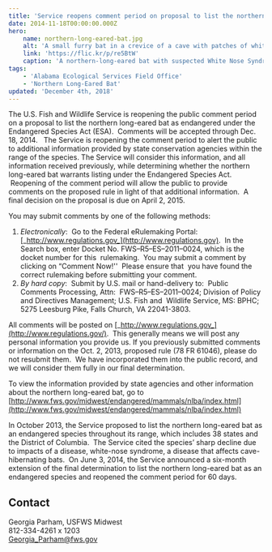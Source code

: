 ```yaml
---
title: 'Service reopens comment period on proposal to list the northern long-eared bat as endangered'
date: 2014-11-18T00:00:00.000Z
hero:
    name: northern-long-eared-bat.jpg
    alt: 'A small furry bat in a crevice of a cave with patches of white fungus on its face and shoulder.'
    link: 'https://flic.kr/p/re5BtW'
    caption: 'A northern-long-eared bat with suspected White Nose Syndrome. Photo by Steve Taylor, University of Illinois.'
tags:
    - 'Alabama Ecological Services Field Office'
    - 'Northern Long-Eared Bat'
updated: 'December 4th, 2018'
---
```


The U.S. Fish and Wildlife Service is reopening the public comment period on a proposal to list the northern long-eared bat as endangered under the Endangered Species Act (ESA).  Comments will be accepted through Dec. 18, 2014.  
The Service is reopening the comment period to alert the public to additional information provided by state conservation agencies within the range of the species. The Service will consider this information, and all information received previously, while determining whether the northern long-eared bat warrants listing under the Endangered Species Act.  Reopening of the comment period will allow the public to provide comments on the proposed rule in light of that additional information.  A final decision on the proposal is due on April 2, 2015.

You may submit comments by one of the following methods:

1. _Electronically_:  Go to the Federal eRulemaking Portal: [_http://www.regulations.gov_](http://www.regulations.gov).  In the Search box, enter Docket No. FWS–R5–ES–2011–0024, which is the docket number for this  rulemaking.  You may submit a comment by clicking on “Comment Now!''  Please ensure that  you have found the correct rulemaking before submitting your comment.
2. _By hard copy_:  Submit by U.S. mail or hand-delivery to:  Public Comments Processing, Attn:  FWS–R5–ES–2011–0024; Division of Policy and Directives Management; U.S. Fish and  Wildlife Service, MS: BPHC; 5275 Leesburg Pike, Falls Church, VA 22041-3803.

All comments will be posted on [_http://www.regulations.gov_](http://www.regulations.gov/).  This generally means we will post any personal information you provide us. If you previously submitted comments or information on the Oct. 2, 2013, proposed rule (78 FR 61046), please do not resubmit them.  We have incorporated them into the public record, and we will consider them fully in our final determination.

To view the information provided by state agencies and other information about the northern long-eared bat, go to [http://www.fws.gov/midwest/endangered/mammals/nlba/index.html](http://www.fws.gov/midwest/endangered/mammals/nlba/index.html)

In October 2013, the Service proposed to list the northern long-eared bat as an endangered species throughout its range, which includes 38 states and the District of Columbia.  The Service cited the species’ sharp decline due to impacts of a disease, white-nose syndrome, a disease that affects cave-hibernating bats.  On June 3, 2014, the Service announced a six-month extension of the final determination to list the northern long-eared bat as an endangered species and reopened the comment period for 60 days.

## Contact

Georgia Parham, USFWS Midwest  
812-334-4261 x 1203  
[Georgia_Parham@fws.gov](mailto:Georgia_Parham@fws.gov)
